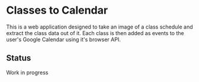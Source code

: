 # Classes to Calendar

This is a web application designed to take an image of a class schedule and extract the class data out of it.
Each class is then added as events to the user's Google Calendar using it's browser API.

## Status

Work in progress
